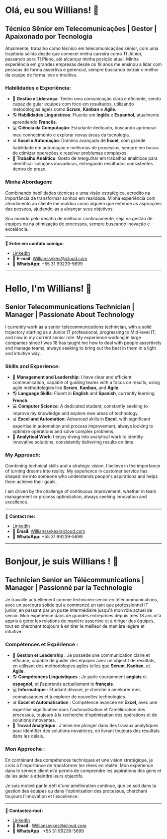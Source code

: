 # Olá, eu sou Willians! 👋

## Técnico Sênior em Telecomunicações | Gestor | Apaixonado por Tecnologia

Atualmente, trabalho como técnico em telecomunicações sênior, com uma trajetória sólida desde que comecei minha carreira como TI Júnior, passando para TI Pleno, até alcançar minha posição atual. Minha experiência em grandes empresas desde os 18 anos me ensinou a lidar com pessoas de forma assertiva e gerencial, sempre buscando extrair o melhor da equipe de forma leve e intuitiva.

### Habilidades e Experiência:

- 🎯 **Gestão e Liderança**: Tenho uma comunicação clara e eficiente, sendo capaz de guiar equipes com foco em resultados, utilizando metodologias ágeis como **Scrum**, **Kanban** e **Agile**.
- 🌎 **Habilidades Linguísticas**: Fluente em **Inglês** e **Espanhol**, atualmente aprendendo **Francês**.
- 💻 **Ciência da Computação**: Estudante dedicado, buscando aprimorar meu conhecimento e explorar novas áreas da tecnologia.
- 📊 **Excel e Automação**: Domínio avançado de **Excel**, com grande habilidade em automação e melhorias de processos, sempre em busca de otimizar operações e resolver problemas complexos.
- 🧠 **Trabalho Analítico**: Gosto de mergulhar em trabalhos analíticos para identificar soluções inovadoras, entregando resultados consistentes dentro do prazo.

### Minha Abordagem:
Combinando habilidades técnicas e uma visão estratégica, acredito na importância de transformar sonhos em realidade. Minha experiência com atendimento ao cliente me moldou como alguém que entende as aspirações das pessoas, ajudando-as a alcançar seus objetivos.

Sou movido pelo desafio de melhorar continuamente, seja na gestão de equipes ou na otimização de processos, sempre buscando inovação e excelência.

---

🔗 **Entre em contato comigo:**

- [LinkedIn](https://www.linkedin.com/in/willians-jr/)
- 📧 **E-mail**: [Willianssykes@icloud.com](mailto:Willianssykes@icloud.com)
- 📱 **WhatsApp**: +55 31 99239-5699

---

# Hello, I'm Willians! 👋

## Senior Telecommunications Technician | Manager | Passionate About Technology

I currently work as a senior telecommunications technician, with a solid trajectory starting as a Junior IT professional, progressing to Mid-level IT, and now in my current senior role. My experience working in large companies since I was 18 has taught me how to deal with people assertively and manage teams, always seeking to bring out the best in them in a light and intuitive way.

### Skills and Experience:

- 🎯 **Management and Leadership**: I have clear and efficient communication, capable of guiding teams with a focus on results, using agile methodologies like **Scrum**, **Kanban**, and **Agile**.
- 🌎 **Language Skills**: Fluent in **English** and **Spanish**, currently learning **French**.
- 💻 **Computer Science**: A dedicated student, constantly seeking to improve my knowledge and explore new areas of technology.
- 📊 **Excel and Automation**: Advanced skills in **Excel**, with significant expertise in automation and process improvement, always looking to optimize operations and solve complex problems.
- 🧠 **Analytical Work**: I enjoy diving into analytical work to identify innovative solutions, consistently delivering results on time.

### My Approach:
Combining technical skills and a strategic vision, I believe in the importance of turning dreams into reality. My experience in customer service has shaped me into someone who understands people's aspirations and helps them achieve their goals.

I am driven by the challenge of continuous improvement, whether in team management or process optimization, always seeking innovation and excellence.

---

🔗 **Contact me:**

- [LinkedIn](https://www.linkedin.com/in/willians-jr/)
- 📧 **Email**: [Willianssykes@icloud.com](mailto:Willianssykes@icloud.com)
- 📱 **WhatsApp**: +55 31 99239-5699

---

# Bonjour, je suis Willians ! 👋

## Technicien Senior en Télécommunications | Manager | Passionné par la Technologie

Je travaille actuellement comme technicien senior en télécommunications, avec un parcours solide qui a commencé en tant que professionnel IT junior, en passant par un poste intermédiaire jusqu'à mon rôle actuel de senior. Mon expérience dans de grandes entreprises depuis mes 18 ans m'a appris à gérer les relations de manière assertive et à diriger des équipes, tout en cherchant toujours à en tirer le meilleur de manière légère et intuitive.

### Compétences et Expérience :

- 🎯 **Gestion et Leadership** : Je possède une communication claire et efficace, capable de guider des équipes avec un objectif de résultats, en utilisant des méthodologies agiles telles que **Scrum**, **Kanban**, et **Agile**.
- 🌎 **Compétences Linguistiques** : Je parle couramment **anglais** et **espagnol**, et j'apprends actuellement le **français**.
- 💻 **Informatique** : Étudiant dévoué, je cherche à améliorer mes connaissances et à explorer de nouvelles technologies.
- 📊 **Excel et Automatisation** : Compétence avancée en **Excel**, avec une expertise significative dans l'automatisation et l'amélioration des processus, toujours à la recherche d'optimisation des opérations et de solutions innovantes.
- 🧠 **Travail Analytique** : J'aime me plonger dans des travaux analytiques pour identifier des solutions novatrices, en livrant toujours des résultats dans les délais.

### Mon Approche :
En combinant des compétences techniques et une vision stratégique, je crois à l'importance de transformer les rêves en réalité. Mon expérience dans le service client m'a permis de comprendre les aspirations des gens et de les aider à atteindre leurs objectifs.

Je suis motivé par le défi d'une amélioration continue, que ce soit dans la gestion des équipes ou dans l'optimisation des processus, cherchant toujours l'innovation et l'excellence.

---

🔗 **Contactez-moi :**

- [LinkedIn](https://www.linkedin.com/in/willians-jr/)
- 📧 **Email** : [Willianssykes@icloud.com](mailto:Willianssykes@icloud.com)
- 📱 **WhatsApp** : +55 31 99239-5699
